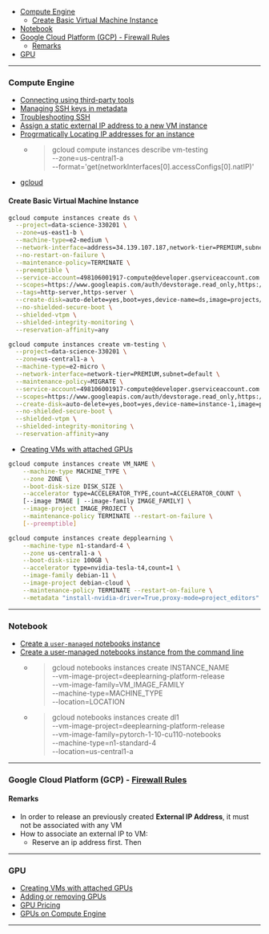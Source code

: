 - [Compute Engine](#compute-engine)
  - [Create Basic Virtual Machine Instance](#create-basic-virtual-machine-instance)
- [Notebook](#notebook)
- [Google Cloud Platform (GCP) - Firewall Rules](#google-cloud-platform-gcp---firewall-rules)
  - [Remarks](#remarks)
- [GPU](#gpu)

-------------------------------------------------------------------------------

### Compute Engine

- [Connecting using third-party tools](https://cloud.google.com/compute/docs/instances/connecting-advanced#thirdpartytools)
- [Managing SSH keys in metadata](https://cloud.google.com/compute/docs/instances/adding-removing-ssh-keys#locatesshkeys)
- [Troubleshooting SSH](https://cloud.google.com/compute/docs/troubleshooting/troubleshooting-ssh)
- [Assign a static external IP address to a new VM instance](https://cloud.google.com/compute/docs/ip-addresses/reserve-static-external-ip-address#assign_new_instance)
- [Progrmatically Locating IP addresses for an instance](https://cloud.google.com/compute/docs/instances/view-ip-address#gcloud)
  - > gcloud compute instances describe vm-testing \
      --zone=us-central1-a \
      --format='get(networkInterfaces[0].accessConfigs[0].natIP)'
- [gcloud](https://cloud.google.com/sdk/gcloud/reference/compute?hl=en_US)

#### Create Basic Virtual Machine Instance

```bash
gcloud compute instances create ds \
  --project=data-science-330201 \
  --zone=us-east1-b \
  --machine-type=e2-medium \
  --network-interface=address=34.139.107.187,network-tier=PREMIUM,subnet=default \
  --no-restart-on-failure \
  --maintenance-policy=TERMINATE \
  --preemptible \
  --service-account=498106001917-compute@developer.gserviceaccount.com \
  --scopes=https://www.googleapis.com/auth/devstorage.read_only,https://www.googleapis.com/auth/logging.write,https://www.googleapis.com/auth/monitoring.write,https://www.googleapis.com/auth/servicecontrol,https://www.googleapis.com/auth/service.management.readonly,https://www.googleapis.com/auth/trace.append \
  --tags=http-server,https-server \
  --create-disk=auto-delete=yes,boot=yes,device-name=ds,image=projects/ubuntu-os-cloud/global/images/ubuntu-1604-xenial-v20210928,mode=rw,size=20,type=projects/data-science-330201/zones/us-east1-b/diskTypes/pd-balanced \
  --no-shielded-secure-boot \
  --shielded-vtpm \
  --shielded-integrity-monitoring \
  --reservation-affinity=any
```

```bash
gcloud compute instances create vm-testing \
  --project=data-science-330201 \
  --zone=us-central1-a \
  --machine-type=e2-micro \
  --network-interface=network-tier=PREMIUM,subnet=default \
  --maintenance-policy=MIGRATE \
  --service-account=498106001917-compute@developer.gserviceaccount.com \
  --scopes=https://www.googleapis.com/auth/devstorage.read_only,https://www.googleapis.com/auth/logging.write,https://www.googleapis.com/auth/monitoring.write,https://www.googleapis.com/auth/servicecontrol,https://www.googleapis.com/auth/service.management.readonly,https://www.googleapis.com/auth/trace.append \
  --create-disk=auto-delete=yes,boot=yes,device-name=instance-1,image=projects/debian-cloud/global/images/debian-10-buster-v20211105,mode=rw,size=10,type=projects/data-science-330201/zones/us-central1-a/diskTypes/pd-balanced \
  --no-shielded-secure-boot \
  --shielded-vtpm \
  --shielded-integrity-monitoring \
  --reservation-affinity=any
```

- [Creating VMs with attached GPUs](https://cloud.google.com/compute/docs/gpus/create-vm-with-gpus)

```bash
gcloud compute instances create VM_NAME \
    --machine-type MACHINE_TYPE \
    --zone ZONE \
    --boot-disk-size DISK_SIZE \
    --accelerator type=ACCELERATOR_TYPE,count=ACCELERATOR_COUNT \
    [--image IMAGE | --image-family IMAGE_FAMILY] \
    --image-project IMAGE_PROJECT \
    --maintenance-policy TERMINATE --restart-on-failure \
    [--preemptible]
```

```bash
gcloud compute instances create depplearning \
    --machine-type n1-standard-4 \
    --zone us-central1-a \
    --boot-disk-size 100GB \
    --accelerator type=nvidia-tesla-t4,count=1 \
    --image-family debian-11 \
    --image-project debian-cloud \
    --maintenance-policy TERMINATE --restart-on-failure \
    --metadata "install-nvidia-driver=True,proxy-mode=project_editors"
```

-------------------------------------------------------------------------------

### Notebook

- [Create a `user-managed` notebooks instance](https://cloud.google.com/vertex-ai/docs/workbench/user-managed/quickstart-create-console)
- [Create a user-managed notebooks instance from the command line](https://cloud.google.com/vertex-ai/docs/workbench/user-managed/create-new)
  - > gcloud notebooks instances create INSTANCE_NAME \
    --vm-image-project=deeplearning-platform-release \
    --vm-image-family=VM_IMAGE_FAMILY \
    --machine-type=MACHINE_TYPE \
    --location=LOCATION

  - > gcloud notebooks instances create dl1 \
    --vm-image-project=deeplearning-platform-release \
    --vm-image-family=pytorch-1-10-cu110-notebooks \
    --machine-type=n1-standard-4 \
    --location=us-central1-a

-------------------------------------------------------------------------------

### Google Cloud Platform (GCP) - [Firewall Rules](https://www.youtube.com/watch?v=F1pWN3Lk7og&t=702s)

#### Remarks

- In order to release an previously created __External IP Address__, it must not be associated with any VM
- How to associate an external IP to VM:
  - Reserve an ip address first. Then

-------------------------------------------------------------------------------

### GPU

- [Creating VMs with attached GPUs](https://cloud.google.com/compute/docs/gpus/create-vm-with-gpus)
- [Adding or removing GPUs](https://cloud.google.com/compute/docs/gpus/add-remove-gpus)
- [GPU Pricing](https://cloud.google.com/compute/gpus-pricing)
- [GPUs on Compute Engine](https://cloud.google.com/compute/docs/gpus)

-------------------------------------------------------------------------------
















